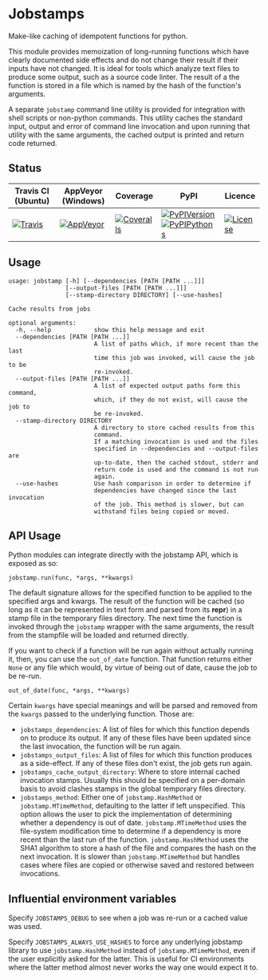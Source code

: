# Jobstamps

Make-like caching of idempotent functions for python.

This module provides memoization of long-running functions which have clearly
documented side effects and do not change their result if their inputs
have not changed. It is ideal for tools which analyze text files to produce
some output, such as a source code linter. The result of a the function
is stored in a file which is named by the hash of the function's
arguments.

A separate `jobstamp` command line utility is provided for integration
with shell scripts or non-python commands. This utility caches the
standard input, output and error of command line invocation and upon
running that utility with the same arguments, the cached output
is printed and return code returned.

## Status

| Travis CI (Ubuntu) | AppVeyor (Windows) | Coverage | PyPI | Licence |
|--------------------|--------------------|----------|------|---------|
|[![Travis](https://img.shields.io/travis/polysquare/jobstamps.svg)](http://travis-ci.org/polysquare/jobstamps)|[![AppVeyor](https://img.shields.io/appveyor/ci/smspillaz/jobstamps.svg)](https://ci.appveyor.com/project/smspillaz/jobstamps)|[![Coveralls](https://img.shields.io/coveralls/polysquare/jobstamps.svg)](http://coveralls.io/polysquare/jobstamps)|[![PyPIVersion](https://img.shields.io/pypi/v/jobstamps.svg)](https://pypi.python.org/pypi/jobstamps)[![PyPIPythons](https://img.shields.io/pypi/pyversions/jobstamps.svg)](https://pypi.python.org/pypi/jobstamps)|[![License](https://img.shields.io/github/license/polysquare/jobstamps.svg)](http://github.com/polysquare/jobstamps)|

## Usage

    usage: jobstamp [-h] [--dependencies [PATH [PATH ...]]]
                    [--output-files [PATH [PATH ...]]]
                    [--stamp-directory DIRECTORY] [--use-hashes]

    Cache results from jobs

    optional arguments:
      -h, --help            show this help message and exit
      --dependencies [PATH [PATH ...]]
                            A list of paths which, if more recent than the last
                            time this job was invoked, will cause the job to be
                            re-invoked.
      --output-files [PATH [PATH ...]]
                            A list of expected output paths form this command,
                            which, if they do not exist, will cause the job to
                            be re-invoked.
      --stamp-directory DIRECTORY
                            A directory to store cached results from this
                            command.
                            If a matching invocation is used and the files
                            specified in --dependencies and --output-files are
                            up-to-date, then the cached stdout, stderr and
                            return code is used and the command is not run
                            again.
      --use-hashes          Use hash comparison in order to determine if
                            dependencies have changed since the last invocation
                            of the job. This method is slower, but can
                            withstand files being copied or moved.

## API Usage

Python modules can integrate directly with the jobstamp API, which is
exposed as so:

    jobstamp.run(func, *args, **kwargs)

The default signature allows for the specified function to be applied to
the specified args and kwargs. The result of the function will be cached
(so long as it can be represented in text form and parsed from its
__repr__) in a stamp file in the temporary files directory. The next time
the function is invoked through the `jobstamp` wrapper with the same arguments,
the result from the stampfile will be loaded and returned directly.

If you want to check if a function will be run again without actually running
it, then, you can use the `out_of_date` function. That function returns
either `None` or any file which would, by virtue of being out of date,
cause the job to be re-run.

    out_of_date(func, *args, **kwargs)

Certain `kwargs` have special meanings and will be parsed and removed
from the `kwargs` passed to the underlying function. Those are:

- `jobstamps_dependencies`: A list of files for which this function depends
                            on to produce its output. If any of these files
                            have been updated since the last invocation, the
                            function will be run again.
- `jobstamps_output_files`: A list of files for which this function produces
                            as a side-effect. If any of these files don't
                            exist, the job gets run again.
- `jobstamps_cache_output_directory`: Where to store internal cached
                                      invocation stamps. Usually this
                                      should be specified on a per-domain
                                      basis to avoid clashes stamps in the
                                      global temporary files directory.
- `jobstamps_method`: Either one of `jobstamp.HashMethod` or
                      `jobstamp.MTimeMethod`, defaulting to the latter if
                      left unspecified. This option allows the user to pick
                      the implementation of determining whether a dependency
                      is out of date. `jobstamp.MTimeMethod` uses the
                      file-system modification time to determine if a
                      dependency is more recent than the last run of the
                      function. `jobstamp.HashMethod` uses the SHA1 algorithm
                      to store a hash of the file and compares the hash on
                      the next invocation. It is slower than
                      `jobstamp.MTimeMethod` but handles cases where files
                      are copied or otherwise saved and restored between
                      invocations.

## Influential environment variables

Specify `JOBSTAMPS_DEBUG` to see when a job was re-run or a cached
value was used.

Specify `JOBSTAMPS_ALWAYS_USE_HASHES` to force any underlying jobstamp
library to use `jobstamp.HashMethod` instead of `jobstamp.MTimeMethod`, even
if the user explicitly asked for the latter. This is useful for CI environments
where the latter method almost never works the way one would expect it to.

